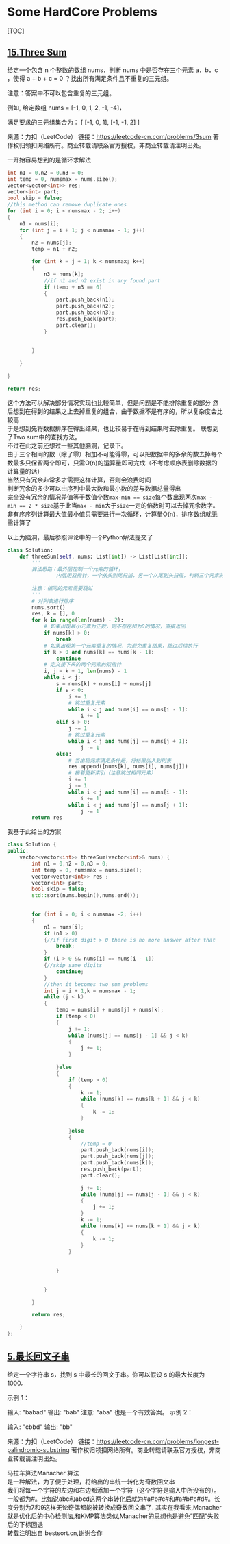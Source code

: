 # Some HardCore Problems
[TOC]

## [15.Three Sum](https://leetcode-cn.com/problems/3sum/)

给定一个包含 n 个整数的数组 nums，判断 nums 中是否存在三个元素 a，b，c ，使得 a + b + c = 0 ？找出所有满足条件且不重复的三元组。

注意：答案中不可以包含重复的三元组。

例如, 给定数组 nums = [-1, 0, 1, 2, -1, -4]，

满足要求的三元组集合为：
[
  [-1, 0, 1],
  [-1, -1, 2]
]

来源：力扣（LeetCode）
链接：https://leetcode-cn.com/problems/3sum
著作权归领扣网络所有。商业转载请联系官方授权，非商业转载请注明出处。

一开始容易想到的是循环求解法
```c++
int n1 = 0,n2 = 0,n3 = 0;
int temp = 0, numsmax = nums.size();
vector<vector<int>> res;
vector<int> part;
bool skip = false;
//this method can remove duplicate ones
for (int i = 0; i < numsmax - 2; i++)
{
    n1 = nums[i];
    for (int j = i + 1; j < numsmax - 1; j++)
    {
        n2 = nums[j];
        temp = n1 + n2;

        for (int k = j + 1; k < numsmax; k++)
        {
            n3 = nums[k];
            //if n1 and n2 exist in any found part
            if (temp + n3 == 0)
            {
                part.push_back(n1);
                part.push_back(n2);
                part.push_back(n3);
                res.push_back(part);
                part.clear();
            }
            
            
        }
        
    }
    
}

return res;
```
这个方法可以解决部分情况实现也比较简单，但是问题是不能排除重复的部分
然后想到在得到的结果之上去掉重复的组合，由于数据不是有序的，所以复杂度会比较高  
于是想到先将数据排序在得出结果，也比较易于在得到结果时去除重复。
联想到了Two sum中的查找方法。  
不过在此之前还想过一些其他脑洞，记录下。  
由于三个相同的数（除了零）相加不可能得零，可以把数据中的多余的数去掉每个数最多只保留两个即可，只需O(n)的运算量即可完成（不考虑顺序表删除数据的计算量的话）   
当然只有冗余非常多才需要这样计算，否则会浪费时间    
判断冗余的多少可以由序列中最大数和最小数的差与数据总量得出    
完全没有冗余的情况差值等于数值个数`max-min == size`每个数出现两次`max - min == 2 * size`基于此当`max - min`大于`size`一定的倍数时可以去掉冗余数字。非有序序列计算最大值最小值只需要进行一次循环，计算量O(n)，排序数组就无需计算了

以上为脑洞，最后参照评论中的一个Python解法提交了
```python
class Solution:
    def threeSum(self, nums: List[int]) -> List[List[int]]:
        '''
        算法思路：最外层控制一个元素的循环，
                内层用双指针，一个从头到尾扫描，另一个从尾到头扫描，判断三个元素的值之和是否为零
                
        注意：相同的元素需要跳过
        '''
        # 对列表进行排序
        nums.sort()
        res, k = [], 0
        for k in range(len(nums) - 2):
            # 如果出现最小元素为正数，则不存在和为0的情况，直接返回
            if nums[k] > 0:
                break
            # 如果出现第一个元素重复的情况，为避免重复结果，跳过后续执行
            if k > 0 and nums[k] == nums[k - 1]:
                continue
            # 定义接下来的两个元素的双指针
            i, j = k + 1, len(nums) - 1
            while i < j:
                s = nums[k] + nums[i] + nums[j]
                if s < 0:
                    i += 1
                    # 跳过重复元素
                    while i < j and nums[i] == nums[i - 1]:
                        i += 1
                elif s > 0:
                    j -= 1
                    # 跳过重复元素
                    while i < j and nums[j] == nums[j + 1]:
                        j -= 1
                else:
                    # 当出现元素满足条件是，将结果加入到列表
                    res.append([nums[k], nums[i], nums[j]])
                    # 接着更新索引（注意跳过相同元素）
                    i += 1
                    j -= 1
                    while i < j and nums[i] == nums[i - 1]:
                        i += 1
                    while i < j and nums[j] == nums[j + 1]:
                        j -= 1
        return res
```

我基于此给出的方案
```c++
class Solution {
public:
    vector<vector<int>> threeSum(vector<int>& nums) {
        int n1 = 0,n2 = 0,n3 = 0;
        int temp = 0, numsmax = nums.size();
        vector<vector<int>> res ;
        vector<int> part;
        bool skip = false;
        std::sort(nums.begin(),nums.end());

        
        for (int i = 0; i < numsmax -2; i++)
        {
            n1 = nums[i];
            if (n1 > 0)
            {//if first digit > 0 there is no more answer after that
                break;
            }
            if (i > 0 && nums[i] == nums[i - 1])
            {//skip same digits
                continue;
            }
            //then it becomes two sum problems
            int j = i + 1,k = numsmax - 1;
            while (j < k)
            {
                temp = nums[i] + nums[j] + nums[k];
                if (temp < 0)
                {
                    j += 1;
                    while (nums[j] == nums[j - 1] && j < k)
                    {
                        j += 1;
                    }
                    
                }else
                {
                    if (temp > 0)
                    {
                        k -= 1;
                        while (nums[k] == nums[k + 1] && j < k)
                        {
                            k -= 1;
                        }
                        
                    }else
                    {
                        //temp = 0
                        part.push_back(nums[i]);
                        part.push_back(nums[j]);
                        part.push_back(nums[k]);
                        res.push_back(part);
                        part.clear();

                        j += 1;
                        while (nums[j] == nums[j - 1] && j < k)
                        {
                            j += 1;
                        }
                        k -= 1;
                        while (nums[k] == nums[k + 1] && j < k)
                        {
                            k -= 1;
                        }
                    }
                    
                    
                }
                
                
            }

        }

        return res;
        
    }
};
```

   
## [5.最长回文子串](https://leetcode-cn.com/problems/longest-palindromic-substring/)   
给定一个字符串 s，找到 s 中最长的回文子串。你可以假设 s 的最大长度为 1000。

示例 1：

输入: "babad"
输出: "bab"
注意: "aba" 也是一个有效答案。
示例 2：

输入: "cbbd"
输出: "bb"

来源：力扣（LeetCode）
链接：https://leetcode-cn.com/problems/longest-palindromic-substring
著作权归领扣网络所有。商业转载请联系官方授权，非商业转载请注明出处。
   
马拉车算法Manacher 算法   
是一种解法，为了便于处理，将给出的串统一转化为奇数回文串   
我们将每一个字符的左边和右边都添加一个字符（这个字符是输入中所没有的）。一般都为#。比如说abc和abcd这两个串转化后就为#a#b#c#和#a#b#c#d#。长度分别为7和9这样无论奇偶都能被转换成奇数回文串了. 其实在我看来,Manacher就是优化后的中心检测法,和KMP算法类似,Manacher的思想也是避免”匹配”失败后的下标回退   
转载注明出自 bestsort.cn,谢谢合作